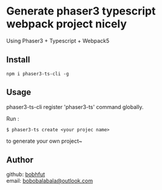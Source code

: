 # Generate phaser3 typescript webpack project nicely

Using Phaser3 + Typescript + Webpack5

## Install

```shell
npm i phaser3-ts-cli -g
```

## Usage
phaser3-ts-cli register 'phaser3-ts' command globally.

Run :
```shell
$ phaser3-ts create <your projec name>
```
to generate your own project~


## Author
github: [bobhfut](https://github.com/bobhfut)   
email: <bobobalabala@outlook.com>
